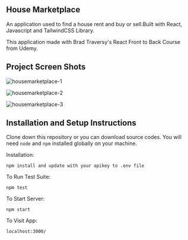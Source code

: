 ## House Marketplace

An application used to find a house rent and buy or sell.Built with React, Javascript and TailwindCSS Library.  

This application made with Brad Traversy's React Front to Back Course from Udemy.

## Project Screen Shots

![housemarketplace-1](https://user-images.githubusercontent.com/66770659/166078083-76b4ed4e-2606-44fa-b28a-bdcb52804085.png)

![housemarketplace-2](https://user-images.githubusercontent.com/66770659/166078093-792669a2-9fd1-482e-9e1b-7f164e0b5856.png)

![housemarketplace-3](https://user-images.githubusercontent.com/66770659/166078097-0862cbc9-4d4c-449f-93b7-9fb8e98d0b1e.png)


## Installation and Setup Instructions

Clone down this repository or you can download source codes. You will need `node` and `npm` installed globally on your machine.

Installation:

`npm install and update with your apikey to .env file`

To Run Test Suite:

`npm test`

To Start Server:

`npm start`

To Visit App:

`localhost:3000/`

